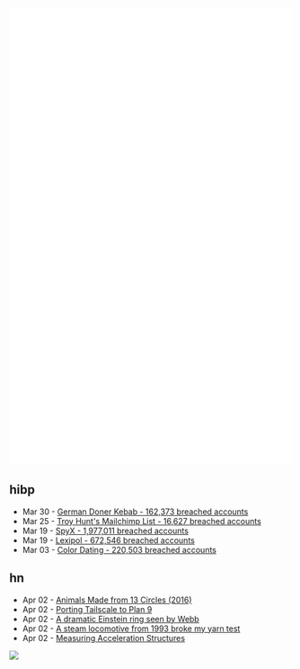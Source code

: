 ![Metrics](https://raw.githubusercontent.com/phixion/phixion/master/metrics.svg)

## hibp

<!--
for https://github.com/phixion/phixion/blob/main/.github/workflows/feeds.yml
-->
<!--START_SECTION:haveibeenpwnd-->
- Mar 30 - [German Doner Kebab - 162,373 breached accounts](https://haveibeenpwned.com/PwnedWebsites#GermanDonerKebab)
- Mar 25 - [Troy Hunt's Mailchimp List - 16,627 breached accounts](https://haveibeenpwned.com/PwnedWebsites#TroyHuntMailchimpList)
- Mar 19 - [SpyX - 1,977,011 breached accounts](https://haveibeenpwned.com/PwnedWebsites#SpyX)
- Mar 19 - [Lexipol - 672,546 breached accounts](https://haveibeenpwned.com/PwnedWebsites#Lexipol)
- Mar 03 - [Color Dating - 220,503 breached accounts](https://haveibeenpwned.com/PwnedWebsites#ColorDating)
<!--END_SECTION:haveibeenpwnd-->

## hn

<!--
for https://github.com/phixion/phixion/blob/main/.github/workflows/feeds.yml
-->
<!--START_SECTION:hn-->
- Apr 02 - [Animals Made from 13 Circles (2016)](https://www.dorithegiant.com/2016/05/13-animals-made-from-13-circles.html)
- Apr 02 - [Porting Tailscale to Plan 9](https://tailscale.com/blog/plan9-port)
- Apr 02 - [A dramatic Einstein ring seen by Webb](https://phys.org/news/2025-04-einstein-webb.html)
- Apr 02 - [A steam locomotive from 1993 broke my yarn test](https://blog.cloudflare.com/yarn-test-suffers-strange-derailment/)
- Apr 02 - [Measuring Acceleration Structures](https://zeux.io/2025/03/31/measuring-acceleration-structures/)
<!--END_SECTION:hn-->

<!--
for https://yhype.me
-->
![](https://hit.yhype.me/github/profile?user_id=13013670)

